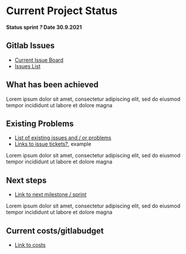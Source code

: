 # Current Project Status 


**Status sprint _?_ Date 30.9.2021**

## Gitlab Issues


* [Current Issue Board](https://gitlab.labranet.jamk.fi/open-project-framework/opf-virtual-company-v1/core/-/boards)
* [Issues List](https://gitlab.labranet.jamk.fi/open-project-framework/opf-virtual-company-v1/core/issues)

## What has been achieved

Lorem ipsum dolor sit amet, consectetur adipiscing elit, sed do eiusmod tempor incididunt ut labore et dolore magna 

## Existing Problems

* [List of existing issues and / or problems]()
* [Links to issue tickets?](), example [](#1)

Lorem ipsum dolor sit amet, consectetur adipiscing elit, sed do eiusmod tempor incididunt ut labore et dolore magna 

## Next steps

* [Link to next milestone / sprint]()



Lorem ipsum dolor sit amet, consectetur adipiscing elit, sed do eiusmod tempor incididunt ut labore et dolore magna 

## Current costs/gitlabudget

* [Link to costs](../10-Project-management/costs-and-time-tracking.md)
